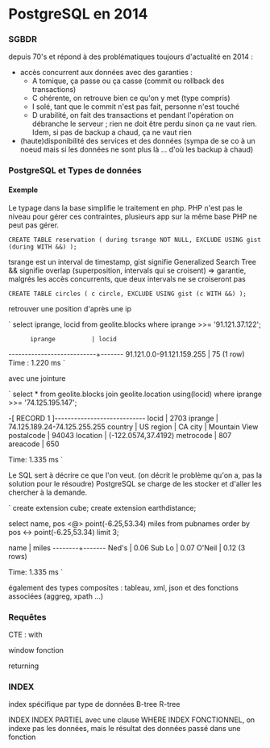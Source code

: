 PostgreSQL en 2014
==================

### SGBDR

depuis 70's et répond à des problématiques toujours d'actualité en 2014 :
* accès concurrent aux données avec des garanties :
  * A tomique, ça passe ou ça casse (commit ou rollback des transactions)
  * C ohérente, on retrouve bien ce qu'on y met (type compris)
  * I solé, tant que le commit n'est pas fait, personne n'est touché
  * D urabilité, on fait des transactions et pendant l'opération on débranche le serveur ; rien ne doit être perdu sinon ça ne vaut rien. Idem, si pas de backup a chaud, ça ne vaut rien
* (haute)disponibilité des services et des données (sympa de se co à un noeud mais si les données ne sont plus là ... d'où les backup à chaud)

### PostgreSQL et Types de données

#### Exemple

Le typage dans la base simplifie le traitement en php. PHP n'est pas le niveau pour gérer ces contraintes, plusieurs app sur la même base PHP ne peut pas gérer.

`
CREATE TABLE reservation (
  during tsrange NOT NULL,
  EXCLUDE USING gist (during WITH &&)
);
`

tsrange est un interval de timestamp,
gist signifie Generalized Search Tree
&& signifie overlap (superposition, intervals qui se croisent)
=> garantie, malgrés les accès concurrents, que deux intervals ne se croiseront pas

`
CREATE TABLE circles (
  c circle,
  EXCLUDE USING gist (c WITH &&)
);
`

retrouver une position d'après une ip

`
select iprange, locid
from geolite.blocks
where iprange >>= '91.121.37.122';

          iprange          | locid
---------------------------+-------
 91.121.0.0-91.121.159.255 |  75
(1 row)
Time : 1.220 ms
`

avec une jointure

`
select *
from geolite.blocks
join geolite.location using(locid)
where iprange >>= '74.125.195.147';

-[ RECORD 1 ]----------------------------
locid       | 2703
iprange     | 74.125.189.24-74.125.255.255
country     | US
region      | CA
city        | Mountain View
postalcode  | 94043
location    | (-122.0574,37.4192)
metrocode   | 807
areacode    | 650

Time: 1.335 ms
`

Le SQL sert à décrire ce que l'on veut. (on décrit le problème qu'on a, pas la solution pour le résoudre)
PostgreSQL se charge de les stocker et d'aller les chercher à la demande.

`
create extension cube;
create extension earthdistance;

select name, pos <@> point(-6.25,53.34) miles
from pubnames
order by pos <-> point(-6.25,53.34)
limit 3;

  name  | miles
--------+-------
Ned's   | 0.06
Sub Lo  | 0.07
O'Neil  | 0.12
(3 rows)

Time: 1.335 ms
`

également des types composites : tableau, xml, json
et des fonctions associées (aggreg, xpath ...)

### Requêtes

CTE : with

window fonction

returning





### INDEX

index spécifique par type de données
B-tree R-tree

INDEX
INDEX PARTIEL avec une clause WHERE
INDEX FONCTIONNEL, on indexe pas les données, mais le résultat des données passé dans une fonction
